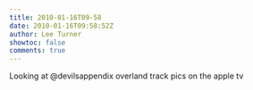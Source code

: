 ```yaml
---
title: 2010-01-16T09-58
date: 2010-01-16T09:58:52Z
author: Lee Turner
showtoc: false
comments: true
---
```


Looking at @devilsappendix overland track pics on the apple tv

